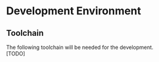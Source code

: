# Development Environment
## Toolchain
The following toolchain will be needed for the development. \
[TODO]